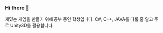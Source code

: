 ### Hi there 👋
재밌는 게임을 만들기 위해 공부 중인 학생입니다.
C#, C++, JAVA를 다룰 줄 알고
주로 Unity3D를 활용합니다.
<!--
**AripyKSU/AripyKSU** is a ✨ _special_ ✨ repository because its `README.md` (this file) appears on your GitHub profile.

Here are some ideas to get you started:

- 🔭 I’m currently working on ...
- 🌱 I’m currently learning ...
- 👯 I’m looking to collaborate on ...
- 🤔 I’m looking for help with ...
- 💬 Ask me about ...
- 📫 How to reach me: ...
- 😄 Pronouns: ...
- ⚡ Fun fact: ...
-->
